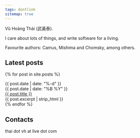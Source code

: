 ```yaml
---
tags: dontlink
sitemap: true
---
```


Vũ Hoàng Thái (武黃泰). 

I care about lots of things, and write software for a living.

Favourite authors: Camus, Mishima and Chomsky, among others.

## Latest posts

{% for post in site.posts %}
  <div class='blogpost'>
    <div id='date'>
      <div id='day'>{{ post.date | date: "%-d" }}</div>
      <div id='month'>{{ post.date | date: "%B %Y" }}</div>
    </div>
    <div id='overview'>
      <div id='title'><a href="{{ post.url }}">{{ post.title }}</a></div>
      <div id='excerpt'>{{ post.excerpt | strip_html }}</div>
    </div>
  </div>
{% endfor %}

## Contacts
thai dot vh at live dot com

